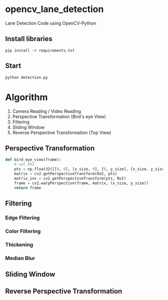 # opencv_lane_detection

Lane Detection Code using OpenCV-Python


## Install libraries
```
pip install -r requirements.txt
```


## Start
```
python detection.py
```


# Algorithm
1. Camera Reading / Video Reading
2. Perspective Transformation (Bird's eye View)
3. Filtering
4. Sliding Window
5. Reverse Perspective Transformation (Top View)

## Perspective Transformation
```python
def bird_eye_view(frame):
    # set ROI
    pts = np.float32([[0, 0], [x_size, 0], [0, y_size], [x_size, y_size]])
    matrix = cv2.getPerspectiveTransform(RoI, pts)
    matrix_inv = cv2.getPerspectiveTransform(pts, RoI)
    frame = cv2.warpPerspective(frame, matrix, (x_size, y_size))
    return frame
```
## Filtering

### Edge Filtering

### Color Filtering

### Thickening

### Median Blur

## Sliding Window

## Reverse Perspective Transformation
